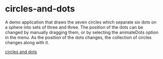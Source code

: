 # circles-and-dots

A demo application that draws the seven circles which separate six dots on a sphere into sets of three and three. The position of the dots can be changed by manually dragging them, or by selecting the animateDots option in the menu. As the position of the dots changes, the collection of circles changes along with it. 

[circles and dots](https://jebeyer.github.io/circles-and-dots/index.html)

